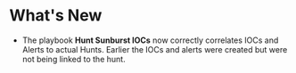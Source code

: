 # What's New

- The playbook **Hunt Sunburst IOCs** now correctly correlates IOCs and Alerts to actual Hunts. Earlier the IOCs and alerts were created but were not being linked to the hunt.